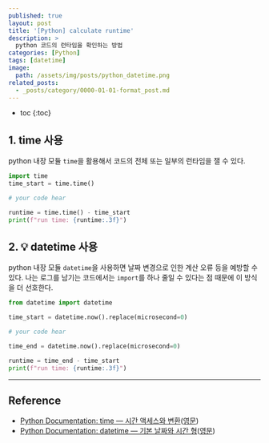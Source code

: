```yaml
---
published: true
layout: post
title: '[Python] calculate runtime'
description: >
  python 코드의 런타임을 확인하는 방법
categories: [Python]
tags: [datetime]
image:
  path: /assets/img/posts/python_datetime.png
related_posts:
  - _posts/category/0000-01-01-format_post.md
---
```

* toc
{:toc}

## 1. time 사용

python 내장 모듈 `time`을 활용해서 코드의 전체 또는 일부의 런타임을 잴 수 있다.  

```python
import time
time_start = time.time()

# your code hear

runtime = time.time() - time_start
print(f"run time: {runtime:.3f}")
```

## 2. 💡 datetime 사용

python 내장 모듈 `datetime`을 사용하면 날짜 변경으로 인한 계산 오류 등을 예방할 수 있다. 나는 로그를 남기는 코드에서는 `import`를 하나 줄일 수 있다는 점 때문에 이 방식을 더 선호한다.  

```python
from datetime import datetime

time_start = datetime.now().replace(microsecond=0)

# your code hear

time_end = datetime.now().replace(microsecond=0)

runtime = time_end - time_start
print(f"run time: {runtime:.3f}")
```

---
## Reference
- [Python Documentation: time — 시간 액세스와 변환](https://docs.python.org/ko/3/library/time.html)([영문](https://docs.python.org/3/library/time.html))
- [Python Documentation: datetime — 기본 날짜와 시간 형](https://docs.python.org/ko/3/library/datetime.html)([영문](https://docs.python.org/3/library/datetime.html))
